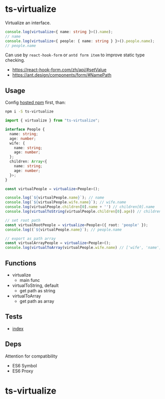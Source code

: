 # ts-virtualize

Virtualize an interface.

```ts
console.log(virtualize<{ name: string }>().name);
// name
console.log(virtualize<{ people: { name: string } }>().people.name);
// people.name
```

Can use by `react-hook-form` or `antd form item` to improve static type checking.

- https://react-hook-form.com/zh/api/#setValue
- https://ant.design/components/form/#NamePath

## Usage

Config [hosted npm](https://repo.advai.net/advgit/atome-fe/docs/-/blob/master/standard/hosted-npm.md) first, than:

```sh
npm i -S ts-virtualize
```

```ts
import { virtualize } from "ts-virtualize";

interface People {
  name: string;
  age: number;
  wife: {
    name: string;
    age: number;
  };
  children: Array<{
    name: string;
    age: number;
  }>;
}

const virtualPeople = virtualize<People>();

console.log(`${virtualPeople.name}`); // name
console.log(`${virtualPeople.wife.name}`); // wife.name
console.log(virtualPeople.children[0].name + '') // children[0].name
console.log(virtualToString(virtualPeople.children[0].age)) // children[0].age

// set root path
const virtualRootPeople = virtualize<People>({ root: 'people' });
console.log((`${virtualPeople.name}`); // people.name

// export as path array
const virtualArrayPeople = virtualize<People>();
console.log(virtualToArray(virtualPeople.wife.name) // ['wife', 'name']
```

## Functions

- virtualize
  - main func
- virtualToString, default
  - get path as string
- virtualToArray
  - get path as array

## Tests

- [index](/test/index.test.ts)

## Deps

Attention for compatibility

- ES6 Symbol
- ES6 Proxy
# ts-virtualize
